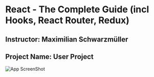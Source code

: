 # React - The Complete Guide (incl Hooks, React Router, Redux)
## Instructor: Maximilian Schwarzmüller
## Project Name: User Project
![App ScreenShot]()